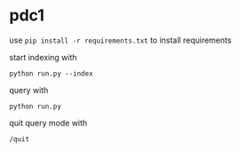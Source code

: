 # pdc1

use `pip install -r requirements.txt` to install requirements

start indexing with

    python run.py --index

query with

    python run.py

quit query mode with

    /quit
